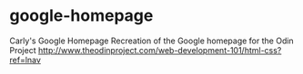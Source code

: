 # google-homepage
Carly's Google Homepage
Recreation of the Google homepage for the Odin Project
http://www.theodinproject.com/web-development-101/html-css?ref=lnav